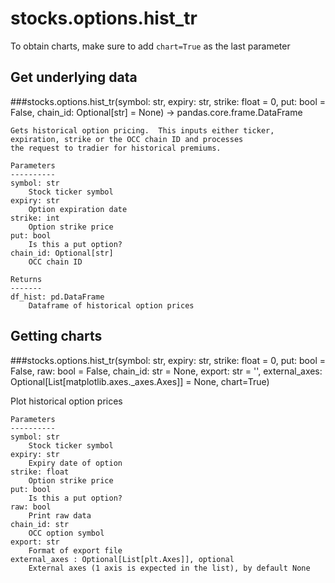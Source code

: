 # stocks.options.hist_tr

To obtain charts, make sure to add `chart=True` as the last parameter

## Get underlying data 
###stocks.options.hist_tr(symbol: str, expiry: str, strike: float = 0, put: bool = False, chain_id: Optional[str] = None) -> pandas.core.frame.DataFrame


    Gets historical option pricing.  This inputs either ticker, expiration, strike or the OCC chain ID and processes
    the request to tradier for historical premiums.

    Parameters
    ----------
    symbol: str
        Stock ticker symbol
    expiry: str
        Option expiration date
    strike: int
        Option strike price
    put: bool
        Is this a put option?
    chain_id: Optional[str]
        OCC chain ID

    Returns
    -------
    df_hist: pd.DataFrame
        Dataframe of historical option prices

## Getting charts 
###stocks.options.hist_tr(symbol: str, expiry: str, strike: float = 0, put: bool = False, raw: bool = False, chain_id: str = None, export: str = '', external_axes: Optional[List[matplotlib.axes._axes.Axes]] = None, chart=True)

Plot historical option prices

    Parameters
    ----------
    symbol: str
        Stock ticker symbol
    expiry: str
        Expiry date of option
    strike: float
        Option strike price
    put: bool
        Is this a put option?
    raw: bool
        Print raw data
    chain_id: str
        OCC option symbol
    export: str
        Format of export file
    external_axes : Optional[List[plt.Axes]], optional
        External axes (1 axis is expected in the list), by default None
